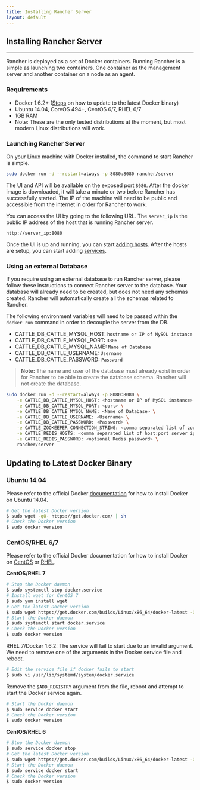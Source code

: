 ```yaml
---
title: Installing Rancher Server
layout: default
---
```


## Installing Rancher Server
---
Rancher is deployed as a set of Docker containers. Running Rancher is a simple as launching two containers. One container as the management server and another container on a node as an agent. 

### Requirements

* Docker 1.6.2+ ([Steps]({{site.baseurl}}/docs/installing-rancher/installing-server/#docker-install) on how to update to the latest Docker binary)
* Ubuntu 14.04, CoreOS 494+, CentOS 6/7, RHEL 6/7 
* 1GB RAM 
* Note: These are the only tested distributions at the moment, but most modern Linux distributions will work.

### Launching Rancher Server 

On your Linux machine with Docker installed, the command to start Rancher is simple.

```bash
sudo docker run -d --restart=always -p 8080:8080 rancher/server
```

The UI and API will be available on the exposed port `8080`. After the docker image is downloaded, it will take a minute or two before Rancher has successfully started. The IP of the machine will need to be public and accessible from the internet in order for Rancher to work.

You can access the UI by going to the following URL. The `server_ip` is the public IP address of the host that is running Rancher server.

`http://server_ip:8080`

Once the UI is up and running, you can start [adding hosts]({{site.baseurl}}/docs/infrastructure/hosts/). After the hosts are setup, you can start adding [services]({{site.baseurl}}/docs/services/projects/adding-services/).

<a id="external-db"></a>

### Using an external Database

If you require using an external database to run Rancher server, please follow these instructions to connect Rancher server to the database. Your database will already need to be created, but does not need any schemas created. Rancher will automatically create all the schemas related to Rancher.

The following environment variables will need to be passed within the `docker run` command in order to decouple the server from the DB. 

* CATTLE_DB_CATTLE_MYSQL_HOST: `hostname or IP of MySQL instance`
* CATTLE_DB_CATTLE_MYSQL_PORT: `3306`
* CATTLE_DB_CATTLE_MYSQL_NAME: `Name of Database`
* CATTLE_DB_CATTLE_USERNAME: `Username`
* CATTLE_DB_CATTLE_PASSWORD: `Password`


> **Note:** The name and user of the database must already exist in order for Rancher to be able to create the database schema. Rancher will not create the database.

```bash
sudo docker run -d --restart=always -p 8080:8080 \
    -e CATTLE_DB_CATTLE_MYSQL_HOST: <hostname or IP of MySQL instance> \
    -e CATTLE_DB_CATTLE_MYSQL_PORT: <port> \
    -e CATTLE_DB_CATTLE_MYSQL_NAME: <Name of Database> \
    -e CATTLE_DB_CATTLE_USERNAME: <Username> \
    -e CATTLE_DB_CATTLE_PASSWORD: <Password> \
    -e CATTLE_ZOOKEEPER_CONNECTION_STRING: <comma separated list of zookeeper IPs ie. 10.0.1.2,10.0.1.3> \
    -e CATTLE_REDIS_HOSTS: <comma separated list of host:port server ips. ie 10.0.1.3:6379,10.0.1.4:6379> \
    -e CATTLE_REDIS_PASSWORD: <optional Redis password> \
    rancher/server
```
<a id="docker-install"></a>

## Updating to Latest Docker Binary

### Ubuntu 14.04

Please refer to the official Docker [documentation](https://docs.docker.com/installation/ubuntulinux/) for how to install Docker on Ubuntu 14.04.

```bash
# Get the latest Docker version
$ sudo wget -qO- https://get.docker.com/ | sh
# Check the Docker version
$ sudo docker version
```

### CentOS/RHEL 6/7

Please refer to the official Docker documentation for how to install Docker on [CentOS](https://docs.docker.com/installation/centos/) or [RHEL](https://docs.docker.com/installation/rhel/).

**CentOS/RHEL 7**

```bash
# Stop the Docker daemon
$ sudo systemctl stop docker.service
# Install wget for CentOS 7
$ sudo yum install wget
# Get the latest Docker version 
$ sudo wget https://get.docker.com/builds/Linux/x86_64/docker-latest -O /usr/bin/docker
# Start the Docker daemon
$ sudo systemctl start docker.service
# Check the Docker version
$ sudo docker version
```

RHEL 7/Docker 1.6.2: The service will fail to start due to an invalid argument. We need to remove one of the arguments in the Docker service file and reboot. 

```bash
# Edit the service file if docker fails to start
$ sudo vi /usr/lib/systemd/system/docker.service
```
Remove the `$ADD_REGISTRY` argument from the file, reboot and attempt to start the Docker service again.

```bash
# Start the Docker daemon
$ sudo service docker start
# Check the Docker version
$ sudo docker version
```

**CentOS/RHEL 6**

```bash
# Stop the Docker daemon
$ sudo service docker stop
# Get the latest Docker version 
$ sudo wget https://get.docker.com/builds/Linux/x86_64/docker-latest -O /usr/bin/docker
# Start the Docker daemon
$ sudo service docker start
# Check the Docker version
$ sudo docker version
```
